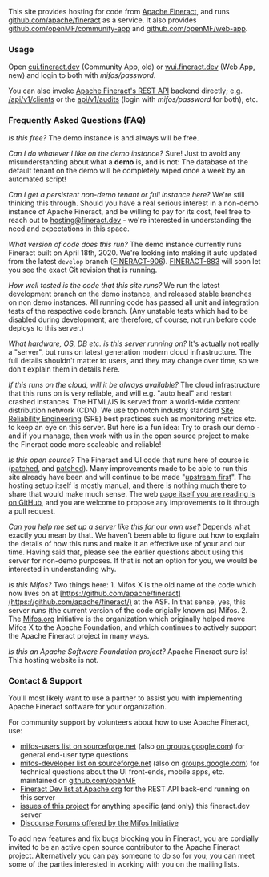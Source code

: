 This site provides hosting for code from [Apache Fineract](https://fineract.apache.org), and runs [github.com/apache/fineract](https://github.com/apache/fineract/) as a service.
It also provides [github.com/openMF/community-app](https://github.com/openMF/community-app) and [github.com/openMF/web-app](https://github.com/openMF/web-app/).


### Usage

Open [cui.fineract.dev](https://cui.fineract.dev/?baseApiUrl=https://demo.fineract.dev&tenantIdentifier=default) (Community App, old) or [wui.fineract.dev](https://wui.fineract.dev) (Web App, new) and login to both with _mifos/password_.

You can also invoke [Apache Fineract's REST API](https://demo.fineract.dev/fineract-provider/api-docs/apiLive.htm) backend directly; e.g. [/api/v1/clients](https://demo.fineract.dev/fineract-provider/api/v1/clients?tenantIdentifier=default) or the [api/v1/audits](https://demo.fineract.dev/fineract-provider/api/v1/audits?tenantIdentifier=default) (login with _mifos/password_ for both), etc.


### Frequently Asked Questions (FAQ)

*Is this free?*  The demo instance is and always will be free.

*Can I do whatever I like on the demo instance?*  Sure! Just to avoid any misunderstanding about what a **demo** is, and is not: The database of the default tenant on the demo will be completely wiped once a week by an automated script!

*Can I get a persistent non-demo tenant or full instance here?*  We're still thinking this through.  Should you have a real serious interest in a non-demo instance of Apache Fineract, and be willing to pay for its cost, feel free to reach out to [hosting@fineract.dev](mailto:hosting@fineract.dev?subject=[www.fineract.dev]) - we're interested in understanding the need and expectations in this space.

*What version of code does this run?*  The demo instance currently runs Fineract built on April 18th, 2020.  We're looking into making it auto updated from the latest `develop` branch ([FINERACT-906](https://issues.apache.org/jira/browse/FINERACT-906)).  [FINERACT-883](https://issues.apache.org/jira/browse/FINERACT-883) will soon let you see the exact Git revision that is running.

*How well tested is the code that this site runs?*  We run the latest development branch on the demo instance, and released stable branches on non demo instances.  All running code has passed all unit and integration tests of the respective code branch.  (Any unstable tests which had to be disabled during development, are therefore, of course, not run before code deploys to this server.)

*What hardware, OS, DB etc. is this server running on?*  It's actually not really a "server", but runs on latest generation modern cloud infrastructure.  The full details shouldn't matter to users, and they may change over time, so we don't explain them in details here.

*If this runs on the cloud, will it be always available?*  The cloud infrastructure  that this runs on is very reliable, and will e.g. "auto heal" and restart crashed instances.  The HTML/JS is served from a world-wide content distribution network (CDN).  We use top notch industry standard [Site Reliability Engineering](https://landing.google.com/sre/books/) (SRE) best practices such as monitoring metrics etc. to keep an eye on this server.  But here is a fun idea: Try to crash our demo - and if you manage, then work with us in the open source project to make the Fineract code more scaleable and reliable!

*Is this open source?*  The Fineract and UI code that runs here of course is
([patched](https://github.com/openMF/community-app/compare/develop...vorburger:firebase), and
[patched](https://github.com/openMF/web-app/compare/master...vorburger:fineract.dev)).
Many improvements made to be able to run this site already have been and will continue to be made "[upstream first](https://www.youtube.com/watch?v=PQloi5Z-0rQ)".  The hosting setup itself is mostly manual, and there is nothing much there to share that would make much sense.  The web [page itself you are reading is on GitHub](https://github.com/vorburger/www.fineract.dev/blob/master/README.md), and you are welcome to propose any improvements to it through a pull request.

*Can you help me set up a server like this for our own use?*  Depends what exactly you mean by that.  We haven't been able to figure out how to explain the details of how this runs and make it an effective use of your and our time.  Having said that, please see the earlier questions about using this server for non-demo purposes.  If that is not an option for you, we would be interested in understanding why.

*Is this Mifos?*  Two things here:  1. Mifos X is the old name of the code which now lives on at [https://github.com/apache/fineract](https://github.com/apache/fineract/)  at the ASF. In that sense, yes, this server runs (the current version of the code origially known as) Mifos.  2. The [Mifos.org](https://mifos.org) Initiative is the organization which originally helped move Mifos X to the Apache Foundation, and which continues to actively support the Apache Fineract project in many ways.

*Is this an Apache Software Foundation project?* Apache Fineract sure is! This hosting website is not.


### Contact & Support

You'll most likely want to use a partner to assist you with implementing Apache Fineract software for your organization.

For community support by volunteers about how to use Apache Fineract, use:

* [mifos-users list on sourceforge.net](https://sourceforge.net/projects/mifos/lists/mifos-users) (also [on groups.google.com](https://groups.google.com/forum/#!forum/mifosusers)) for general end-user type questions
* [mifos-developer list on sourceforge.net](https://sourceforge.net/projects/mifos/lists/mifos-developer) (also on [groups.google.com](https://groups.google.com/forum/#!forum/mifosdeveloper)) for technical questions about the UI front-ends, mobile apps, etc. maintained on [github.com/openMF](https://github.com/openMF/)
* [Fineract Dev list at Apache.org](https://fineract.apache.org/) for the REST API back-end running on this server
* [issues of this project](https://github.com/vorburger/www.fineract.dev/issues) for anything specific (and only) this fineract.dev server
* [Discourse Forums offered by the Mifos Initiative](https://discourse.mifos.org)

To add new features and fix bugs blocking you in Fineract, you are cordially invited to be an active open source contributor to the Apache Fineract project.  Alternatively you can pay someone to do so for you; you can meet some of the parties interested in working with you on the mailing lists.
